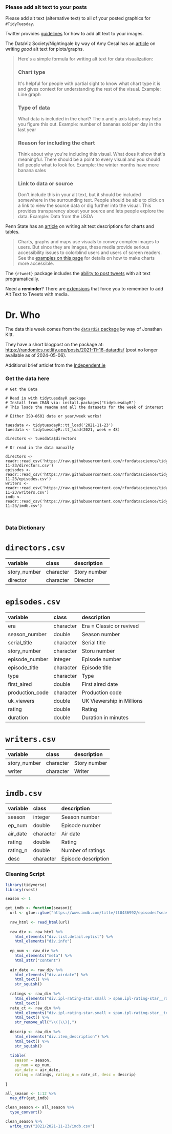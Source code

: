 ### Please add alt text to your posts

Please add alt text (alternative text) to all of your posted graphics for `#TidyTuesday`. 

Twitter provides [guidelines](https://help.twitter.com/en/using-twitter/picture-descriptions) for how to add alt text to your images.

The DataViz Society/Nightingale by way of Amy Cesal has an [article](https://medium.com/nightingale/writing-alt-text-for-data-visualization-2a218ef43f81) on writing _good_ alt text for plots/graphs.

> Here's a simple formula for writing alt text for data visualization:
> ### Chart type
> It's helpful for people with partial sight to know what chart type it is and gives context for understanding the rest of the visual.
> Example: Line graph
> ### Type of data
> What data is included in the chart? The x and y axis labels may help you figure this out.
> Example: number of bananas sold per day in the last year
> ### Reason for including the chart
> Think about why you're including this visual. What does it show that's meaningful. There should be a point to every visual and you should tell people what to look for.
> Example: the winter months have more banana sales
> ### Link to data or source
> Don't include this in your alt text, but it should be included somewhere in the surrounding text. People should be able to click on a link to view the source data or dig further into the visual. This provides transparency about your source and lets people explore the data.
> Example: Data from the USDA

Penn State has an [article](https://accessibility.psu.edu/images/charts/) on writing alt text descriptions for charts and tables.

> Charts, graphs and maps use visuals to convey complex images to users. But since they are images, these media provide serious accessibility issues to colorblind users and users of screen readers. See the [examples on this page](https://accessibility.psu.edu/images/charts/) for details on how to make charts more accessible.

The `{rtweet}` package includes the [ability to post tweets](https://docs.ropensci.org/rtweet/reference/post_tweet.html) with alt text programatically.

Need a **reminder**? There are [extensions](https://chrome.google.com/webstore/detail/twitter-required-alt-text/fpjlpckbikddocimpfcgaldjghimjiik/related) that force you to remember to add Alt Text to Tweets with media.

# Dr. Who

The data this week comes from the [`datardis` package](https://github.com/KittJonathan/datardis/tree/main/data) by way of Jonathan Kitt.

They have a short blogpost on the package at: https://randomics.netlify.app/posts/2021-11-16-datardis/ (post no longer available as of 2024-05-06).

Additional brief articlet from the [Independent.ie](https://www.independent.ie/entertainment/doctor-who-suffers-lowest-ratings-since-2005-revival-39028919.html)

### Get the data here

```{r}
# Get the Data

# Read in with tidytuesdayR package 
# Install from CRAN via: install.packages("tidytuesdayR")
# This loads the readme and all the datasets for the week of interest

# Either ISO-8601 date or year/week works!

tuesdata <- tidytuesdayR::tt_load('2021-11-23')
tuesdata <- tidytuesdayR::tt_load(2021, week = 48)

directors <- tuesdata$directors

# Or read in the data manually

directors <- readr::read_csv('https://raw.githubusercontent.com/rfordatascience/tidytuesday/master/data/2021/2021-11-23/directors.csv')
episodes <- readr::read_csv('https://raw.githubusercontent.com/rfordatascience/tidytuesday/master/data/2021/2021-11-23/episodes.csv')
writers <- readr::read_csv('https://raw.githubusercontent.com/rfordatascience/tidytuesday/master/data/2021/2021-11-23/writers.csv')
imdb <- readr::read_csv('https://raw.githubusercontent.com/rfordatascience/tidytuesday/master/data/2021/2021-11-23/imdb.csv')



```
### Data Dictionary

# `directors.csv`

|variable     |class     |description |
|:------------|:---------|:-----------|
|story_number |character | Story number |
|director     |character | Director |

# `episodes.csv`

|variable        |class     |description |
|:---------------|:---------|:-----------|
|era             |character |Era = Classic or revived |
|season_number   |double    | Season number |
|serial_title    |character | Serial title |
|story_number    |character | Storu number |
|episode_number  |integer   | Episode number |
|episode_title   |character | Episode title |
|type            |character | Type |
|first_aired     |double    |First aired date |
|production_code |character |Production code |
|uk_viewers      |double    | UK Viewership in Millions |
|rating          |double    | Rating |
|duration        |double    | Duration in minutes|

# `writers.csv`

|variable     |class     |description |
|:------------|:---------|:-----------|
|story_number |character | Story number |
|writer       |character | Writer |

# `imdb.csv`

|variable |class     |description |
|:--------|:---------|:-----------|
|season   |integer   | Season number |
|ep_num   |double    |Episode number |
|air_date |character | Air date |
|rating   |double    | Rating|
|rating_n |double    | Number of ratings |
|desc     |character | Episode description |

### Cleaning Script

``` r
library(tidyverse)
library(rvest)

season <- 1

get_imdb <- function(season){
  url <- glue::glue("https://www.imdb.com/title/tt0436992/episodes?season={season}")
  
  raw_html <- read_html(url)
  
  raw_div <- raw_html %>% 
    html_elements("div.list.detail.eplist") %>% 
    html_elements("div.info")
  
  ep_num <- raw_div %>% 
    html_elements("meta") %>% 
    html_attr("content")
  
  air_date <- raw_div %>% 
    html_elements("div.airdate") %>% 
    html_text() %>% 
    str_squish()
  
  ratings <- raw_div %>% 
    html_elements("div.ipl-rating-star.small > span.ipl-rating-star__rating") %>% 
    html_text()
  rate_ct <- raw_div %>% 
    html_elements("div.ipl-rating-star.small > span.ipl-rating-star__total-votes")%>% 
    html_text() %>% 
    str_remove_all("\\(|\\)|,")
  
  descrip <- raw_div %>% 
    html_elements("div.item_description") %>% 
    html_text() %>% 
    str_squish()
  
  tibble(
    season = season,
    ep_num = ep_num,
    air_date = air_date,
    rating = ratings, rating_n = rate_ct, desc = descrip)
  
}

all_season <- 1:12 %>% 
  map_dfr(get_imdb)

clean_season <- all_season %>% 
  type_convert()

clean_season %>% 
  write_csv("2021/2021-11-23/imdb.csv")
```
